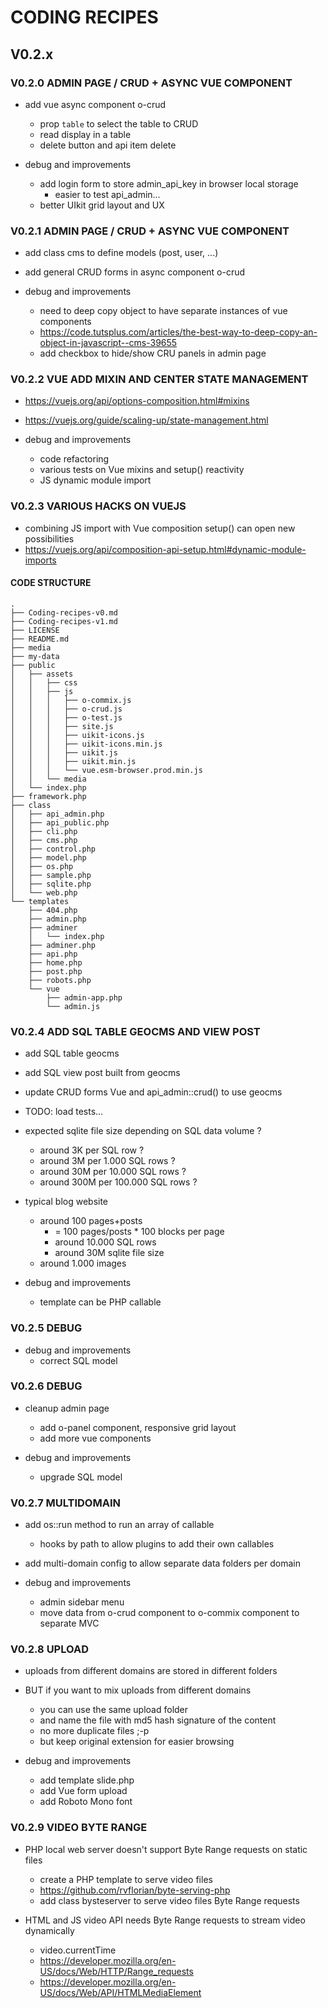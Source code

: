 # CODING RECIPES

## V0.2.x

### V0.2.0 ADMIN PAGE / CRUD + ASYNC VUE COMPONENT

* add vue async component o-crud
    * prop `table` to select the table to CRUD
    * read display in a table
    * delete button and api item delete

* debug and improvements
    * add login form to store admin_api_key in browser local storage
        * easier to test api_admin...
    * better UIkit grid layout and UX

### V0.2.1 ADMIN PAGE / CRUD + ASYNC VUE COMPONENT

* add class cms to define models (post, user, ...)
* add general CRUD forms in async component o-crud

* debug and improvements
    * need to deep copy object to have separate instances of vue components
    * https://code.tutsplus.com/articles/the-best-way-to-deep-copy-an-object-in-javascript--cms-39655
    * add checkbox to hide/show CRU panels in admin page

### V0.2.2 VUE ADD MIXIN AND CENTER STATE MANAGEMENT

* https://vuejs.org/api/options-composition.html#mixins
* https://vuejs.org/guide/scaling-up/state-management.html

* debug and improvements
    * code refactoring
    * various tests on Vue mixins and setup() reactivity
    * JS dynamic module import


### V0.2.3 VARIOUS HACKS ON VUEJS

* combining JS import with Vue composition setup() can open new possibilities
* https://vuejs.org/api/composition-api-setup.html#dynamic-module-imports

#### CODE STRUCTURE

```
.
├── Coding-recipes-v0.md
├── Coding-recipes-v1.md
├── LICENSE
├── README.md
├── media
├── my-data
├── public
│   ├── assets
│   │   ├── css
│   │   ├── js
│   │   │   ├── o-commix.js
│   │   │   ├── o-crud.js
│   │   │   ├── o-test.js
│   │   │   ├── site.js
│   │   │   ├── uikit-icons.js
│   │   │   ├── uikit-icons.min.js
│   │   │   ├── uikit.js
│   │   │   ├── uikit.min.js
│   │   │   └── vue.esm-browser.prod.min.js
│   │   └── media
│   └── index.php
├── framework.php
├── class
│   ├── api_admin.php
│   ├── api_public.php
│   ├── cli.php
│   ├── cms.php
│   ├── control.php
│   ├── model.php
│   ├── os.php
│   ├── sample.php
│   ├── sqlite.php
│   └── web.php
└── templates
    ├── 404.php
    ├── admin.php
    ├── adminer
    │   └── index.php
    ├── adminer.php
    ├── api.php
    ├── home.php
    ├── post.php
    ├── robots.php
    └── vue
        ├── admin-app.php
        └── admin.js
```

### V0.2.4 ADD SQL TABLE GEOCMS AND VIEW POST

* add SQL table geocms
* add SQL view post built from geocms
* update CRUD forms Vue and api_admin::crud() to use geocms

* TODO: load tests...
* expected sqlite file size depending on SQL data volume ?
    * around 3K per SQL row ?
    * around 3M per 1.000 SQL rows ?
    * around 30M per 10.000 SQL rows ?
    * around 300M per 100.000 SQL rows ?

* typical blog website
    * around 100 pages+posts
        * = 100 pages/posts * 100 blocks per page
        * around 10.000 SQL rows
        * around 30M sqlite file size
    * around 1.000 images
* debug and improvements
    * template can be PHP callable

### V0.2.5 DEBUG

* debug and improvements
    * correct SQL model

### V0.2.6 DEBUG

* cleanup admin page
    * add o-panel component, responsive grid layout
    * add more vue components

* debug and improvements
    * upgrade SQL model

### V0.2.7 MULTIDOMAIN

* add os::run method to run an array of callable
    * hooks by path to allow plugins to add their own callables
* add multi-domain config to allow separate data folders per domain

* debug and improvements
    * admin sidebar menu 
    * move data from o-crud component to o-commix component to separate MVC

### V0.2.8 UPLOAD

* uploads from different domains are stored in different folders
* BUT if you want to mix uploads from different domains
    * you can use the same upload folder
    * and name the file with md5 hash signature of the content
    * no more duplicate files ;-p
    * but keep original extension for easier browsing  

* debug and improvements
    * add template slide.php
    * add Vue form upload 
    * add Roboto Mono font

### V0.2.9 VIDEO BYTE RANGE

* PHP local web server doesn't support Byte Range requests on static files
    * create a PHP template to serve video files
    * https://github.com/rvflorian/byte-serving-php
    * add class bysteserver to serve video files Byte Range requests

* HTML and JS video API needs Byte Range requests to stream video dynamically
    * video.currentTime
    * https://developer.mozilla.org/en-US/docs/Web/HTTP/Range_requests
    * https://developer.mozilla.org/en-US/docs/Web/API/HTMLMediaElement


